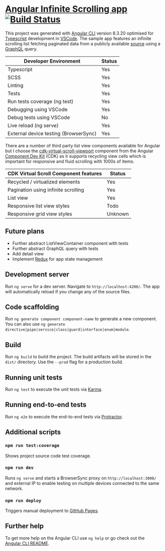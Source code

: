 # [Angular Infinite Scrolling app](https://deadlyfingers.github.io/ng-infinite-scroll/) [![Build Status](https://travis-ci.org/deadlyfingers/ng-infinite-scroll.svg?branch=master)](https://travis-ci.org/deadlyfingers/ng-infinite-scroll)

This project was generated with [Angular CLI](https://github.com/angular/angular-cli) version 8.3.20 optimised for [Typescript](https://www.typescriptlang.org/) development in [VSCode](https://code.visualstudio.com/). The sample app features an infinite scrolling list fetching paginated data from a publicly available [source](https://anilist.co/graphiql) using a [GraphQL](https://graphql.org/) query.

| Developer Environment                 | Status |
| ------------------------------------- | ------ |
| Typescript                            | Yes    |
| SCSS                                  | Yes    |
| Linting                               | Yes    |
| Tests                                 | Yes    |
| Run tests coverage (ng test)          | Yes    |
| Debugging using VSCode                | Yes    |
| Debug tests using VSCode              | No     |
| Live reload (ng serve)                | Yes    |
| External device testing (BrowserSync) | Yes    |

There are a number of third party list view components available for Angular but I choose the [cdk-virtual-scroll-viewport](https://material.angular.io/cdk/scrolling/overview) component from the Angular [Component Dev Kit](https://material.angular.io/cdk) (CDK) as it supports recycling view cells which is important for responsive and fluid scrolling with 1000s of items.

| CDK Virtual Scroll Component features | Status  |
| ------------------------------------- | ------- |
| Recycled / virtualized elements       | Yes     |
| Pagination using infinite scrolling   | Yes     |
| List view                             | Yes     |
| Responsive list view styles           | Todo    |
| Responsive grid view styles           | Unknown |

## Future plans

- Further abstract ListViewContainer component with tests
- Further abstract GraphQL query with tests
- Add detail view
- Implement [Redux](https://redux.js.org/introduction/getting-started) for app state management

## Development server

Run `ng serve` for a dev server. Navigate to `http://localhost:4200/`. The app will automatically reload if you change any of the source files.

## Code scaffolding

Run `ng generate component component-name` to generate a new component. You can also use `ng generate directive|pipe|service|class|guard|interface|enum|module`.

## Build

Run `ng build` to build the project. The build artifacts will be stored in the `dist/` directory. Use the `--prod` flag for a production build.

## Running unit tests

Run `ng test` to execute the unit tests via [Karma](https://karma-runner.github.io).

## Running end-to-end tests

Run `ng e2e` to execute the end-to-end tests via [Protractor](http://www.protractortest.org/).

## Additional scripts

### `npm run test:coverage`

Shows project source code test coverage.

### `npm run dev`

Runs `ng serve` and starts a BrowserSync proxy on `http://localhost:3000/` and external IP to enable testing on multiple devices connected to the same network.

### `npm run deploy`

Triggers manual deployment to [GitHub Pages](https://pages.github.com/).

## Further help

To get more help on the Angular CLI use `ng help` or go check out the [Angular CLI README](https://github.com/angular/angular-cli/blob/master/README.md).
